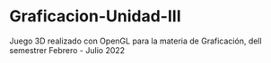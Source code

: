 # Graficacion-Unidad-III
Juego 3D realizado con OpenGL para la materia de Graficación, dell semestrer Febrero - Julio 2022
